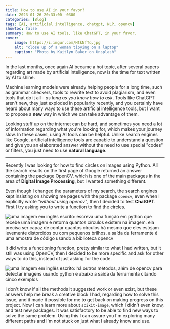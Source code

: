 ```yaml
---
title: How to use AI in your favor?
date: 2023-01-26 20:33:00 -0300
categories: [Blog]
tags: [AI, artificial intelligence, chatgpt, NLP, opencv]
showtoc: false
summary: How to use AI tools, like ChatGPT, in your favor.
cover:
    image: https://i.imgur.com/HtkNfTq.jpg
    alt: "close up of a woman tipying on a laptop"
    caption: "Photo by Kaitlyn Baker on Unsplash"
---
```


In the last months, once again AI became a hot topic, after several papers regarding art made by artificial intelligence, now is the time for text written by AI to shine.

Machine learning models were already helping people for a long time, such as grammar checkers, tools to rewrite text to avoid plagiarism, and even tools that do it all - _as long as you know how to ask_. Tools like ChatGPT aren't new, they just exploded in popularity recently, and you certainly have heard about many ways to use these artificial intelligence tools, but I want to propose a **new** way in which we can take advantage of them.

Looking stuff up on the internet can be hard, and sometimes you need a lot of information regarding what you're looking for, which makes your journey slow. In these cases, using AI tools can be helpful. Unlike search engines like Google, artificial intelligence tools are capable to understand a question and give you an elaborated answer without the need to use special "codes" or filters, you just need to use **natural language**.

---

Recently I was looking for how to find circles on images using Python. All the search results on the first page of Google returned an answer containing the package OpenCV, which is one of the main packages in the area of **Digital Image Processing**, but I wanted something different. 

Even though I changed the parameters of my search, the search engines kept insisting on showing me pages with the package `opencv`, even when I explicitly wrote _"without using opencv"_, then I decided to test **ChatGPT**. First I try asking you to write a function to find the circles.

![uma imagem em inglês escrito: escreva uma função em python que recebe uma imagem e retorna quantos círculos existem na imagem. ela precisa ser capaz de contar quantos círculos há mesmo que eles estejam levemente distorcidos ou com pequenos brilhos. a saída da ferramente é uma amostra de código usando a biblioteca opencv](https://i.imgur.com/ZEFy6ls.png#center)

It did write a functioning function, pretty similar to what I had written, but it still was using OpenCV, then I decided to be more specific and ask for other ways to do this, instead of just asking for the code.

![uma imagem em inglês escrito: há outros métodos, além de opencv para detectar imagens usando python e abaixo a saída da ferramenta citando cinco exemplos](https://i.imgur.com/E9kHjI7.png#center)

I don't know if all the methods it suggested work or even exist, but these answers help me break a creative block I had, regarding how to solve this issue, and it made it possible for me to get back on making progress on this project. Now I can learn more about `scikit-image`, which I didn't even know, and test new packages. It was satisfactory to be able to find new ways to solve the same problem. Using this I can assure you I'm exploring many different paths and I'm not stuck on just what I already know and use.